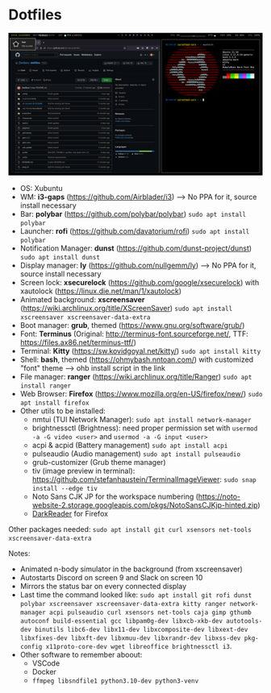 # Dotfiles

![Screenshot](https://github.com/ZanSara/dotfiles/blob/main/screenshot/screenshot.png?raw=true)

* OS: Xubuntu
* WM: **i3-gaps** (https://github.com/Airblader/i3) --> No PPA for it, source install necessary
* Bar: **polybar** (https://github.com/polybar/polybar) `sudo apt install polybar`
* Launcher: **rofi** (https://github.com/davatorium/rofi)  `sudo apt install polybar`
* Notification Manager: **dunst** (https://github.com/dunst-project/dunst) `sudo apt install dunst`
* Display manager: **ly** (https://github.com/nullgemm/ly) --> No PPA for it, source install necessary
* Screen lock: **xsecurelock** (https://github.com/google/xsecurelock) with xautolock (https://linux.die.net/man/1/xautolock)
* Animated background: **xscreensaver** (https://wiki.archlinux.org/title/XScreenSaver) `sudo apt install xscreensaver xscreensaver-data-extra`
* Boot manager: **grub**, themed (https://www.gnu.org/software/grub/)
* Font: **Terminus** (Original: http://terminus-font.sourceforge.net/, TTF: https://files.ax86.net/terminus-ttf/)
* Terminal: **Kitty** (https://sw.kovidgoyal.net/kitty/) `sudo apt install kitty`
* Shell: **bash**, themed (https://ohmybash.nntoan.com/) with customized "font" theme  --> ohb install script in the link
* File manager: **ranger** (https://wiki.archlinux.org/title/Ranger) `sudo apt install ranger`
* Web Browser: **Firefox** (https://www.mozilla.org/en-US/firefox/new/) `sudo apt install firefox`
* Other utils to be installed:
  - nmtui (TUI Network Manager): `sudo apt install network-manager`
  - brightnessctl (Brightness): need proper permission set with `usermod -a -G video <user>` and `usermod -a -G input <user>`
  - acpi & acpid (Battery management) `sudo apt install acpi`
  - pulseaudio (Audio management) `sudo apt install pulseaudio`
  - grub-customizer (Grub theme manager) 
  - tiv (image preview in terminal): https://github.com/stefanhaustein/TerminalImageViewer: `sudo snap install --edge tiv`
  - Noto Sans CJK JP for the workspace numbering (https://noto-website-2.storage.googleapis.com/pkgs/NotoSansCJKjp-hinted.zip)
  - [DarkReader](https://addons.mozilla.org/en-US/firefox/addon/darkreader) for Firefox

Other packages needed: `sudo apt install git curl xsensors net-tools xscreensaver-data-extra`

Notes: 
- Animated n-body simulator in the background (from xscreensaver)
- Autostarts Discord on screen 9 and Slack on screen 10
- Mirrors the status bar on every connected display
- Last time the command looked like: `sudo apt install git rofi dunst polybar xscreensaver xscreensaver-data-extra kitty ranger network-manager acpi pulseaudio curl xsensors net-tools caja gimp gthumb autoconf build-essential gcc libpam0g-dev libxcb-xkb-dev autotools-dev binutils libc6-dev libx11-dev libxcomposite-dev libxext-dev libxfixes-dev libxft-dev libxmuu-dev libxrandr-dev libxss-dev pkg-config x11proto-core-dev wget libreoffice brightnessctl i3`.
- Other software to remember aboout:
   - VSCode
   - Docker
   - `ffmpeg libsndfile1 python3.10-dev python3-venv`
